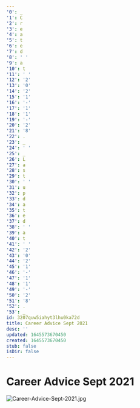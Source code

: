 ```yaml
---
'0': _
'1': C
'2': r
'3': e
'4': a
'5': t
'6': e
'7': d
'8': ' '
'9': a
'10': t
'11': ' '
'12': '2'
'13': '0'
'14': '2'
'15': '1'
'16': '-'
'17': '1'
'18': '1'
'19': '-'
'20': '2'
'21': '8'
'22': .
'23': _
'24': ' '
'25': _
'26': L
'27': a
'28': s
'29': t
'30': ' '
'31': u
'32': p
'33': d
'34': a
'35': t
'36': e
'37': d
'38': ' '
'39': a
'40': t
'41': ' '
'42': '2'
'43': '0'
'44': '2'
'45': '1'
'46': '-'
'47': '1'
'48': '1'
'49': '-'
'50': '2'
'51': '8'
'52': .
'53': _
id: 3207quw5iahyt3lhu0ka72d
title: Career Advice Sept 2021
desc: ''
updated: 1645573670450
created: 1645573670450
stub: false
isDir: false
---
```


# Career Advice Sept 2021


![Career-Advice-Sept-2021.jpg](/assets/career-advice-sept-2021-343gzj439yjm.jpg)


